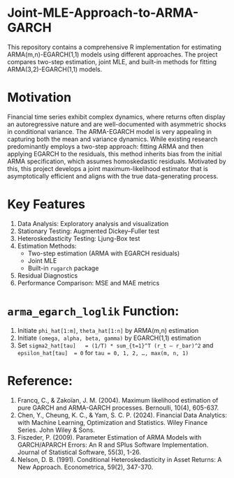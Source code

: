 # Joint-MLE-Approach-to-ARMA-GARCH
This repository contains a comprehensive R implementation for estimating ARMA(m,n)-EGARCH(1,1) models using different approaches. The project compares two-step estimation, joint MLE, and built-in methods for fitting ARMA(3,2)-EGARCH(1,1) models.

# Motivation
Financial time series exhibit complex dynamics, where returns often display an autoregressive nature and are well-documented with asymmetric shocks in conditional variance. The ARMA-EGARCH model is very appealing in capturing both the mean and variance dynamics. While existing research predominantly employs a two-step approach: fitting ARMA and then applying EGARCH to the residuals, this method inherits bias from the initial ARMA specification, which assumes homoskedastic residuals. Motivated by this, this project develops a joint maximum-likelihood estimator that is asymptotically efficient and aligns with the true data-generating process.


# Key Features
1. Data Analysis: Exploratory analysis and visualization
2. Stationary Testing: Augmented Dickey–Fuller test
3. Heteroskedasticity Testing: Ljung-Box test
4. Estimation Methods:
   - Two-step estimation (ARMA with EGARCH residuals)
   - Joint MLE
   - Built-in ``rugarch`` package
5. Residual Diagnostics
6. Performance Comparison: MSE and MAE metrics

# ``arma_egarch_loglik`` Function:
1. Initiate `phi_hat[1:m]`, `theta_hat[1:n]` by ARMA(m,n) estimation  
2. Initiate `(omega, alpha, beta, gamma)` by EGARCH(1,1) estimation  
3. Set `sigma2_hat[tau]   = (1/T) * sum_{t=1}^T (r_t – r_bar)^2` and `epsilon_hat[tau]  = 0` for `tau = 0, 1, 2, …, max(m, n, 1)`

# Reference:
1. Francq, C., & Zakoïan, J. M. (2004). Maximum likelihood estimation of pure GARCH and ARMA-GARCH processes. Bernoulli, 10(4), 605-637.
2. Chen, Y., Cheung, K. C., & Yam, S. C. P. (2024). Financial Data Analytics: with Machine Learning, Optimization and Statistics. Wiley Finance Series. John Wiley & Sons.
3. Fiszeder, P. (2009). Parameter Estimation of ARMA Models with GARCH/APARCH Errors: An R and SPlus Software Implementation. Journal of Statistical Software, 55(3), 1-26.
4. Nelson, D. B. (1991). Conditional Heteroskedasticity in Asset Returns: A New Approach. Econometrica, 59(2), 347-370.
